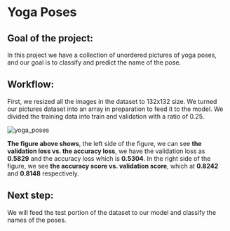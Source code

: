 # Yoga Poses

                  

## Goal of the project:
In this project we have a collection of unordered pictures of yoga poses, and our goal is to classify and predict the name of the pose.
## Workflow:
First, we resized all the images in the dataset to 132x132 size. We turned our pictures dataset into an array in preparation to feed it to the model. We divided the training data into train and validation with a ratio of 0.25.


![yoga_poses](https://user-images.githubusercontent.com/90618007/144223676-fca6f48c-3797-40da-8c23-cd3c8545c5ea.png)

**The figure above shows**, the left side of the figure, we can see **the validation loss vs. the accuracy loss**, we have the validation loss as **0.5829** and the accuracy loss which is **0.5304**.
In the right side of the figure, we see **the accuracy score vs. validation score**, which at **0.8242** and **0.8148** respectively.


## Next step:
We will feed the test portion of the dataset to our model and classify the names of the poses.
